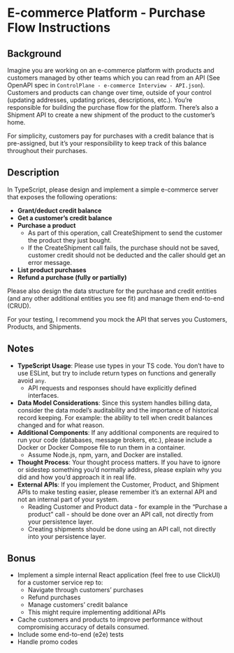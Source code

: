 # E-commerce Platform - Purchase Flow Instructions

## Background

Imagine you are working on an e-commerce platform with products and customers managed by other teams which you can read from an API (See OpenAPI spec in `ControlPlane - e-commerce Interview - API.json`). Customers and products can change over time, outside of your control (updating addresses, updating prices, descriptions, etc.). You’re responsible for building the purchase flow for the platform. There’s also a Shipment API to create a new shipment of the product to the customer’s home.

For simplicity, customers pay for purchases with a credit balance that is pre-assigned, but it’s your responsibility to keep track of this balance throughout their purchases.

## Description

In TypeScript, please design and implement a simple e-commerce server that exposes the following operations:

- **Grant/deduct credit balance**
- **Get a customer’s credit balance**
- **Purchase a product**
  - As part of this operation, call CreateShipment to send the customer the product they just bought.
  - If the CreateShipment call fails, the purchase should not be saved, customer credit should not be deducted and the caller should get an error message.
- **List product purchases**
- **Refund a purchase (fully or partially)**

Please also design the data structure for the purchase and credit entities (and any other additional entities you see fit) and manage them end-to-end (CRUD).

For your testing, I recommend you mock the API that serves you Customers, Products, and Shipments.

## Notes

- **TypeScript Usage**: Please use types in your TS code. You don’t have to use ESLint, but try to include return types on functions and generally avoid `any`.
  - API requests and responses should have explicitly defined interfaces.
- **Data Model Considerations**: Since this system handles billing data, consider the data model’s auditability and the importance of historical record keeping. For example: the ability to tell when credit balances changed and for what reason.
- **Additional Components**: If any additional components are required to run your code (databases, message brokers, etc.), please include a Docker or Docker Compose file to run them in a container.
  - Assume Node.js, npm, yarn, and Docker are installed.
- **Thought Process**: Your thought process matters. If you have to ignore or sidestep something you’d normally address, please explain why you did and how you’d approach it in real life.
- **External APIs**: If you implement the Customer, Product, and Shipment APIs to make testing easier, please remember it’s an external API and not an internal part of your system.
  - Reading Customer and Product data - for example in the “Purchase a product” call - should be done over an API call, not directly from your persistence layer.
  - Creating shipments should be done using an API call, not directly into your persistence layer.

## Bonus

- Implement a simple internal React application (feel free to use ClickUI) for a customer service rep to:
  - Navigate through customers’ purchases
  - Refund purchases
  - Manage customers’ credit balance
  - This might require implementing additional APIs
- Cache customers and products to improve performance without compromising accuracy of details consumed.
- Include some end-to-end (e2e) tests
- Handle promo codes
